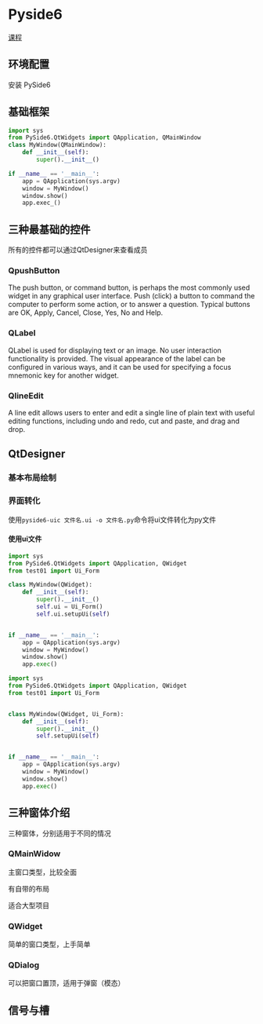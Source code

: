 # Pyside6

[课程](https://www.bilibili.com/video/BV1c84y1N7iL?spm_id_from=333.788.player.switch&vd_source=1925e38de9174c77ef2d3cfdc2dea75d&p=4)

## 环境配置

安装 PySide6

## 基础框架

```python
import sys
from PySide6.QtWidgets import QApplication, QMainWindow
class MyWindow(QMainWindow):
    def __init__(self):
        super().__init__()

if __name__ == '__main__':
    app = QApplication(sys.argv)
    window = MyWindow()
    window.show()
    app.exec_()
```

## 三种最基础的控件

所有的控件都可以通过QtDesigner来查看成员

### QpushButton

The push button, or command button, is perhaps the most commonly used widget in any graphical user interface. Push (click) a button to command the computer to perform some action, or to answer a question. Typical buttons are OK, Apply, Cancel, Close, Yes, No and Help.

### QLabel

QLabel is used for displaying text or an image. No user interaction functionality is provided. The visual appearance of the label can be configured in various ways, and it can be used for specifying a focus mnemonic key for another widget.

### QlineEdit

A line edit allows users to enter and edit a single line of plain text with useful editing functions, including undo and redo, cut and paste, and drag and drop.

## QtDesigner

### 基本布局绘制

### 界面转化

使用`pyside6-uic 文件名.ui -o 文件名.py`命令将ui文件转化为py文件

#### 使用ui文件

```python
import sys
from PySide6.QtWidgets import QApplication, QWidget
from test01 import Ui_Form

class MyWindow(QWidget):
    def __init__(self):
        super().__init__()
        self.ui = Ui_Form()
        self.ui.setupUi(self)


if __name__ == '__main__':
    app = QApplication(sys.argv)
    window = MyWindow()
    window.show()
    app.exec()

```

```python
import sys
from PySide6.QtWidgets import QApplication, QWidget
from test01 import Ui_Form


class MyWindow(QWidget, Ui_Form):
    def __init__(self):
        super().__init__()
        self.setupUi(self)


if __name__ == '__main__':
    app = QApplication(sys.argv)
    window = MyWindow()
    window.show()
    app.exec()

```

## 三种窗体介绍

三种窗体，分别适用于不同的情况

### QMainWidow

主窗口类型，比较全面

有自带的布局

适合大型项目

### QWidget

简单的窗口类型，上手简单

### QDialog

可以把窗口置顶，适用于弹窗（模态）

## 信号与槽
